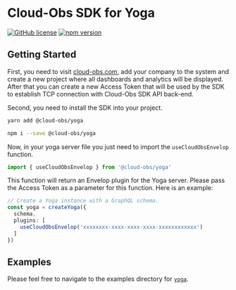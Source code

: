 # Cloud-Obs SDK for Yoga

[![GitHub license](https://img.shields.io/badge/license-MIT-blue.svg?style=flat-square)](https://github.com/ddoronin/bytable/blob/master/LICENSE)
[![npm version](https://img.shields.io/npm/v/@cloud-obs/yoga.svg?style=flat-square)](https://www.npmjs.com/package/@cloud-obs/yoga)

## Getting Started

First, you need to visit [cloud-obs.com](http://app.cloud-obs.com), add your company to the system and create a new project where all dashboards and analytics will be displayed. After that you can create a new Access Token that will be used by the SDK to establish TCP connection with Cloud-Obs SDK API back-end.

Second, you need to install the SDK into your project. 

```bash
yarn add @cloud-obs/yoga

npm i --save @cloud-obs/yoga
```

Now, in your yoga server file you just need to import the `useCloudObsEnvelop` function.

```typescript
import { useCloudObsEnvelop } from '@cloud-obs/yoga'
```

This function will return an Envelop plugin for the Yoga server. Please pass the Access Token as a parameter for this function. Here is an example:

```typescript
// Create a Yoga instance with a GraphQL schema.
const yoga = createYoga({ 
  schema, 
  plugins: [
    useCloudObsEnvelop('xxxxxxxx-xxxx-xxxx-xxxx-xxxxxxxxxxxx')
  ]
})
```

## Examples

Please feel free to navigate to the examples directory for [`yoga`](/packages/yoga).

